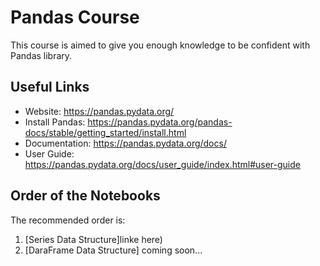 # Pandas Course

This course is aimed to give you enough knowledge to be confident with Pandas library.

## Useful Links

* Website:       https://pandas.pydata.org/ 
* Install Pandas:       https://pandas.pydata.org/pandas-docs/stable/getting_started/install.html
* Documentation: https://pandas.pydata.org/docs/
* User Guide: https://pandas.pydata.org/docs/user_guide/index.html#user-guide

## Order of the Notebooks

The recommended order is:

1. [Series Data Structure]linke here)
2. [DaraFrame Data Structure] coming soon...